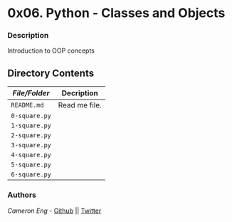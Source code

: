 # 0x06. Python - Classes and Objects
### Description
Introduction to OOP concepts

## Directory Contents

|   ***File/Folder***    |  **Decription**                       |
|---------------|---------------------------------------|
| `README.md` |  Read me file. |
| `0-square.py` |  |
| `1-square.py` |  |
| `2-square.py` |  |
| `3-square.py` |  |
| `4-square.py` |  |
| `5-square.py` |  |
| `6-square.py` |  |

### Authors
*Cameron Eng* - [Github](https://github.com/c_eng/) || [Twitter](https://twitter.com/c33Eng)
